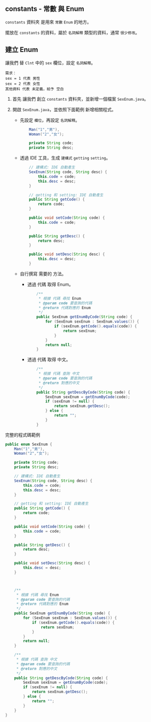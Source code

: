 ## constants - 常數 與 Enum

`constants` 資料夾 是用來 `常數` `Enum` 的地方。

擺放在 `constants` 的資料，屬於 `名詞解釋` 類型的資料，通常 `很少修改`。

## 建立 Enum

讓我們 替 `Clnt` 中的 `sex` 欄位，設定 `名詞解釋`。

```textile
需求：
sex = 1 代表 男性
sex = 2 代表 女性
其他資料 代表 未定義，給予 空白
```

1. 首先 讓我們 創立 `constants` 資料夾，並新增一個檔案 `SexEnum.java`。

2. 開啟 `SexEnum.java`，並依照下面範例 新增相關程式。
   
   - 先設定 `欄位`，再設定 `名詞解釋`。
     
     ```java
         Man("1","男"),
         Woman("2","女");
     
         private String code;
         private String desc;
     ```
   
   - 透過 IDE 工具，生成 `建構式` `getting` `setting`。
     
     ```java
         // 建構式: IDE 自動產生
         SexEnum(String code, String desc) {
             this.code = code;
             this.desc = desc;
         }
     
         // getting 和 setting: IDE 自動產生
         public String getCode() {
             return code;
         }
     
         public void setCode(String code) {
             this.code = code;
         }
     
         public String getDesc() {
             return desc;
         }
     
         public void setDesc(String desc) {
             this.desc = desc;
         }
     ```
   
   - 自行撰寫 需要的 方法。
     
     - 透過 代碼 取得 Enum。
       
       ```java
           /**
            * 根據 代碼 尋找 Enum
            * @param code 要查詢的代碼
            * @return 代碼對應的 Enum
            */
           public SexEnum getEnumByCode(String code) {
               for (SexEnum sexEnum : SexEnum.values()) {
                   if (sexEnum.getCode().equals(code)) {
                       return sexEnum;
                   }
               }
               return null;
           }
       ```
     
     - 透過 代碼 取得 中文。
       
       ```java
           /**
            * 根據 代碼 查詢 中文
            * @param code 要查詢的代碼
            * @return 對應的中文
            */
           public String getDescByCode(String code) {
               SexEnum sexEnum = getEnumByCode(code);
               if (sexEnum != null) {
                   return sexEnum.getDesc();
               } else {
                   return "";
               }
           }
       ```

完整的程式碼範例

```java
public enum SexEnum {
    Man("1","男"),
    Woman("2","女");

    private String code;
    private String desc;

    // 建構式: IDE 自動產生
    SexEnum(String code, String desc) {
        this.code = code;
        this.desc = desc;
    }

    // getting 和 setting: IDE 自動產生
    public String getCode() {
        return code;
    }

    public void setCode(String code) {
        this.code = code;
    }

    public String getDesc() {
        return desc;
    }

    public void setDesc(String desc) {
        this.desc = desc;
    }



    /**
     * 根據 代碼 尋找 Enum
     * @param code 要查詢的代碼
     * @return 代碼對應的 Enum
     */
    public SexEnum getEnumByCode(String code) {
        for (SexEnum sexEnum : SexEnum.values()) {
            if (sexEnum.getCode().equals(code)) {
                return sexEnum;
            }
        }
        return null;
    }

    /**
     * 根據 代碼 查詢 中文
     * @param code 要查詢的代碼
     * @return 對應的中文
     */
    public String getDescByCode(String code) {
        SexEnum sexEnum = getEnumByCode(code);
        if (sexEnum != null) {
            return sexEnum.getDesc();
        } else {
            return "";
        }
    }
}
```
